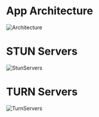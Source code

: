 

# App Architecture
![Architecture](aseets/architectureImage.jpg)

# STUN Servers
![StunServers](aseets/StunArchitecture.png)

# TURN Servers
![TurnServers](aseets/TurnArchitecture.png)